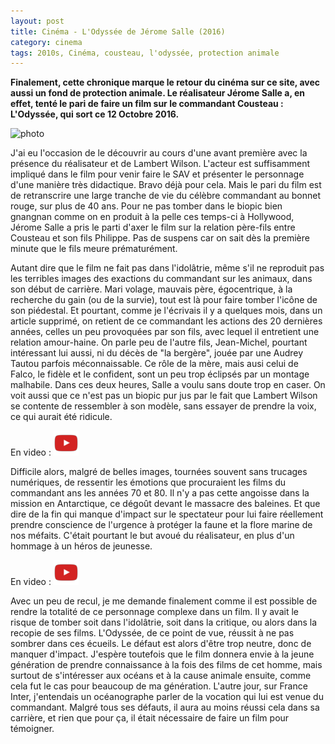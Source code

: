 ```yaml
---
layout: post
title: Cinéma - L'Odyssée de Jérome Salle (2016)
category: cinema
tags: 2010s, Cinéma, cousteau, l'odyssée, protection animale
---
```

**Finalement, cette chronique marque le retour du cinéma sur ce site, avec aussi un fond de protection animale. Le réalisateur Jérome Salle a, en effet, tenté le pari de faire un film sur le commandant Cousteau : L'Odyssée, qui sort ce 12 Octobre 2016.**

![photo](https://filedn.eu/llqi9IBxlYouGRXYG2xlROb/img/2016/lodyssee.jpg)

J'ai eu l'occasion de le découvrir au cours d'une avant première avec la présence du réalisateur et de Lambert Wilson. L'acteur est suffisamment impliqué dans le film pour venir faire le SAV et présenter le personnage d'une manière très didactique. Bravo déjà pour cela. Mais le pari du film est de retranscrire une large tranche de vie du célèbre commandant au bonnet rouge, sur plus de 40 ans. Pour ne pas tomber dans le biopic bien gnangnan comme on en produit à la pelle ces temps-ci à Hollywood, Jérome Salle a pris le parti d'axer le film sur la relation père-fils entre Cousteau et son fils Philippe. Pas de suspens car on sait dès la première minute que le fils meure prématurément.

Autant dire que le film ne fait pas dans l'idolâtrie, même s'il ne reproduit pas les terribles images des exactions du commandant sur les animaux, dans son début de carrière. Mari volage, mauvais père, égocentrique, à la recherche du gain (ou de la survie), tout est là pour faire tomber l'icône de son piédestal. Et pourtant, comme je l'écrivais il y a quelques mois, dans un article supprimé, on retient de ce commandant les actions des 20 dernières années, celles un peu provoquées par son fils, avec lequel il entretient une relation amour-haine. On parle peu de l'autre fils, Jean-Michel, pourtant intéressant lui aussi, ni du décès de "la bergère", jouée par une Audrey Tautou parfois méconnaissable. Ce rôle de la mère, mais ausi celui de Falco, le fidèle et le confident, sont un peu trop éclipsés par un montage malhabile. Dans ces deux heures, Salle a voulu sans doute trop en caser. On voit aussi que ce n'est pas un biopic pur jus par le fait que Lambert Wilson se contente de ressembler à son modèle, sans essayer de prendre la voix, ce qui aurait été ridicule.

En video : [![video](/images/youtube.png)](https://www.youtube.com/watch?v=WeY4s6_QG-8)

Difficile alors, malgré de belles images, tournées souvent sans trucages numériques, de ressentir les émotions que procuraient les films du commandant ans les années 70 et 80. Il n'y a pas cette angoisse dans la mission en Antarctique, ce dégoût devant le massacre des baleines. Et que dire de la fin qui manque d'impact sur le spectateur pour lui faire réellement prendre conscience de l'urgence à protéger la faune et la flore marine de nos méfaits. C'était pourtant le but avoué du réalisateur, en plus d'un hommage à un héros de jeunesse.

En video : [![video](/images/youtube.png)](https://www.youtube.com/watch?v=Ke8KNwLxBqU)

Avec un peu de recul, je me demande finalement comme il est possible de rendre la totalité de ce personnage complexe dans un film. Il y avait le risque de tomber soit dans l'idolâtrie, soit dans la critique, ou alors dans la recopie de ses films. L'Odyssée, de ce point de vue, réussit à ne pas sombrer dans ces écueils. Le défaut est alors d'être trop neutre, donc de manquer d'impact. J'espère toutefois que le film donnera envie à la jeune génération de prendre connaissance à la fois des films de cet homme, mais surtout de s'intéresser aux océans et à la cause animale ensuite, comme cela fut le cas pour beaucoup de ma génération. L'autre jour, sur France Inter, j'entendais un océanographe parler de la vocation qui lui est venue du commandant. Malgré tous ses défauts, il aura au moins réussi cela dans sa carrière, et rien que pour ça, il était nécessaire de faire un film pour témoigner.
